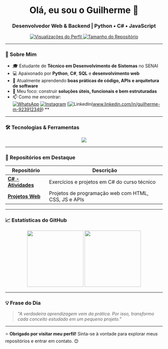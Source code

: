<h1 align="center">Olá, eu sou o Guilherme 👋</h1>
<h3 align="center">Desenvolvedor Web & Backend | Python • C# • JavaScript</h3>

<p align="center">
  <a href="https://github.com/Polaroide663">
    <img src="https://komarev.com/ghpvc/?username=Polaroide663&color=blueviolet" alt="Visualizações do Perfil" />
  </a>
  <a href="https://github.com/Polaroide663?tab=repositories">
    <img src="https://img.shields.io/github/repo-size/Polaroide663/Polaroide663?color=blueviolet" alt="Tamanho do Repositório" />
  </a>
</p>

---

### 🌟 Sobre Mim
- 🎓 Estudante de **Técnico em Desenvolvimento de Sistemas** no SENAI  
- 💻 Apaixonado por **Python**, **C#**, **SQL** e **desenvolvimento web**  
- 🌱 Atualmente aprendendo **boas práticas de código, APIs e arquitetura de software**  
- 🎯 Meu foco: construir **soluções úteis, funcionais e bem estruturadas**  
- 📫 Como me encontrar:  
  [![WhatsApp](https://img.shields.io/badge/WhatsApp-25D366?style=for-the-badge&logo=whatsapp&logoColor=white)](https://wa.me/5579998122023)
  [![Instagram](https://img.shields.io/badge/Instagram-E4405F?style=for-the-badge&logo=instagram&logoColor=white)](https://www.instagram.com/guilherme_xiix/)
  [![LinkedIn](https://img.shields.io/badge/Linkedin-E4405F?style=for-the-badge&logo=linkedin&logoColor=white)(www.linkedin.com/in/guilherme-m-923912349) **

---

### 🛠️ Tecnologias & Ferramentas

<p align="center">
  <img src="https://skillicons.dev/icons?i=python,csharp,html,css,js,git,github,visualstudio,vscode" />
</p>

---

### 📂 Repositórios em Destaque

| Repositório | Descrição |
|------------|-----------|
| [**C# - Atividades**](https://github.com/Polaroide663/C-Atividades) | Exercícios e projetos em C# do curso técnico |
| [**Projetos Web**](https://github.com/Polaroide663/Projetos) | Projetos de programação web com HTML, CSS, JS e APIs |

---

### 📈 Estatísticas do GitHub

<p align="center">
  <img height="180em" src="https://github-readme-stats.vercel.app/api?username=Polaroide663&show_icons=true&theme=radical&count_private=true" />
  <img height="180em" src="https://github-readme-stats.vercel.app/api/top-langs/?username=Polaroide663&layout=compact&theme=radical" />
</p>

---

### 💡 Frase do Dia
> *"A verdadeira aprendizagem vem da prática. Por isso, transformo cada conceito estudado em um pequeno projeto."*

---

⭐ **Obrigado por visitar meu perfil!** Sinta-se à vontade para explorar meus repositórios e entrar em contato. 😊
